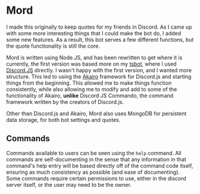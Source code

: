 # Mord
I made this originally to keep quotes for my friends in Discord. As I came up with some more interesting things that I could make the bot do, I added some new features. As a result, this bot serves a few different functions, but the quote functionality is still the core.

Mord is written using Node.JS, and has been rewritten to get where it is currently, the first version was based more on my [tsbot](https://github.com/bigwoke/tsbot), where I used [Discord.JS](https://discord.js.org/) directly. I wasn't happy with the first version, and I wanted more structure. This led to using the [Akairo](https://discord-akairo.github.io/#/) framework for Discord.js and starting things from the beginning. This allowed me to make things function consistently, while also allowing me to modify and add to some of the functionality of Akairo, **unlike** Discord JS Commando, the command framework written by the creators of Discord.js.

Other than Discord.js and Akairo, Mord also uses MongoDB for persistent data storage, for both bot settings and quotes.

## Commands

Commands available to users can be seen using the `help` command. All commands are self-documenting in the sense that any information in that command's help entry will be based directly off of the command code itself, ensuring as much consistency as possible (and ease of documenting). Some commands require certain permissions to use, either in the discord server itself, or the user may need to be the owner.